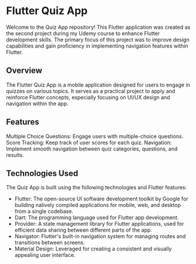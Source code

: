 # Flutter Quiz App
Welcome to the Quiz App repository! This Flutter application was created as the second project during my Udemy course to enhance Flutter development skills. The primary focus of this project was to improve design capabilities and gain proficiency in implementing navigation features within Flutter.

## Overview
The Flutter Quiz App is a mobile application designed for users to engage in quizzes on various topics. It serves as a practical project to apply and reinforce Flutter concepts, especially focusing on UI/UX design and navigation within the app.

## Features
Multiple Choice Questions: Engage users with multiple-choice questions.
Score Tracking: Keep track of user scores for each quiz.
Navigation: Implement smooth navigation between quiz categories, questions, and results.

## Technologies Used
The Quiz App is built using the following technologies and Flutter features:

- Flutter: The open-source UI software development toolkit by Google for building natively compiled applications for mobile, web, and desktop from a single codebase.
- Dart: The programming language used for Flutter app development.
- Provider: A state management library for Flutter applications, used for efficient data sharing between different parts of the app.
- Navigator: Flutter's built-in navigation system for managing routes and transitions between screens.
- Material Design: Leveraged for creating a consistent and visually appealing user interface.
